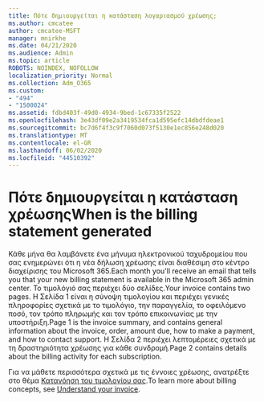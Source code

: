```yaml
---
title: Πότε δημιουργείται η κατάσταση λογαριασμού χρέωσης;
ms.author: cmcatee
author: cmcatee-MSFT
manager: mnirkhe
ms.date: 04/21/2020
ms.audience: Admin
ms.topic: article
ROBOTS: NOINDEX, NOFOLLOW
localization_priority: Normal
ms.collection: Adm_O365
ms.custom:
- "494"
- "1500024"
ms.assetid: fdbd403f-49d0-4934-9bed-1c67335f2522
ms.openlocfilehash: 3e43df09e2a3419534fca1d595efc14dbdfdeae1
ms.sourcegitcommit: bc7d6f4f3c9f7060d073f5130e1ec856e248d020
ms.translationtype: MT
ms.contentlocale: el-GR
ms.lasthandoff: 06/02/2020
ms.locfileid: "44510392"
---
```

# <a name="when-is-the-billing-statement-generated"></a><span data-ttu-id="42c00-102">Πότε δημιουργείται η κατάσταση χρέωσης</span><span class="sxs-lookup"><span data-stu-id="42c00-102">When is the billing statement generated</span></span>

<span data-ttu-id="42c00-103">Κάθε μήνα θα λαμβάνετε ένα μήνυμα ηλεκτρονικού ταχυδρομείου που σας ενημερώνει ότι η νέα δήλωση χρέωσης είναι διαθέσιμη στο κέντρο διαχείρισης του Microsoft 365.</span><span class="sxs-lookup"><span data-stu-id="42c00-103">Each month you'll receive an email that tells you that your new billing statement is available in the Microsoft 365 admin center.</span></span> <span data-ttu-id="42c00-104">Το τιμολόγιό σας περιέχει δύο σελίδες.</span><span class="sxs-lookup"><span data-stu-id="42c00-104">Your invoice contains two pages.</span></span> <span data-ttu-id="42c00-105">Η Σελίδα 1 είναι η σύνοψη τιμολογίου και περιέχει γενικές πληροφορίες σχετικά με το τιμολόγιο, την παραγγελία, το οφειλόμενο ποσό, τον τρόπο πληρωμής και τον τρόπο επικοινωνίας με την υποστήριξη.</span><span class="sxs-lookup"><span data-stu-id="42c00-105">Page 1 is the invoice summary, and contains general information about the invoice, order, amount due, how to make a payment, and how to contact support.</span></span> <span data-ttu-id="42c00-106">Η Σελίδα 2 περιέχει λεπτομέρειες σχετικά με τη δραστηριότητα χρέωσης για κάθε συνδρομή.</span><span class="sxs-lookup"><span data-stu-id="42c00-106">Page 2 contains details about the billing activity for each subscription.</span></span>
  
<span data-ttu-id="42c00-107">Για να μάθετε περισσότερα σχετικά με τις έννοιες χρέωσης, ανατρέξτε στο θέμα [Κατανόηση του τιμολογίου σας](https://docs.microsoft.com/microsoft-365/commerce/billing-and-payments/understand-your-invoice2).</span><span class="sxs-lookup"><span data-stu-id="42c00-107">To learn more about billing concepts, see [Understand your invoice](https://docs.microsoft.com/microsoft-365/commerce/billing-and-payments/understand-your-invoice2).</span></span>